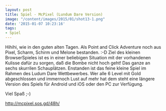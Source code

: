 ```yaml
---
layout: post
title: Spiel - McPixel (Lundum Dare Version)
image: "/content/images/2015/01/shot13-1.png"
date: '2015-01-07 10:23:16'
tags:
- Spiel
---
```


Hihihi, wie in den guten alten Tagen. Als Point and Click Adventure noch aus Pixel, Scharm, Schirm und Melone bestanden. :-D
Ziel des kleinen BrowserSpieles ist es in einer beliebigen Situation mit der vorhandenen  Kulisse dafür zu sorgen, daß die Bombe nicht hoch geht! Das ganze an sechs skurrilen Schauplätzen. Enstanden ist das feine kleine Spiel im Rahmen des Ludum Dare Wettbewerbes. Wer alle 6 Level mit Gold abgeschlossen und immernoch Lust auf mehr hat dem steht eine längere Version des Spiels für Android und iOS oder den PC zur Verfügung. 

Viel Spaß ;-) 

http://mcpixel.sos.gd/48h/ 